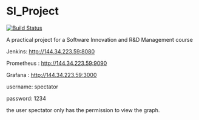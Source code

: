 # SI_Project
[![Build Status](http://144.34.223.59:8080/buildStatus/icon?job=SI_Project_CI&build=14)](http://144.34.223.59:8080/job/SI_Project_CI/14/)

A practical project for a Software Innovation and R&amp;D Management course

Jenkins: http://144.34.223.59:8080

Prometheus : http://144.34.223.59:9090

Grafana : http://144.34.223.59:3000

username: spectator

password: 1234

the user spectator only has the permission to view the graph.
